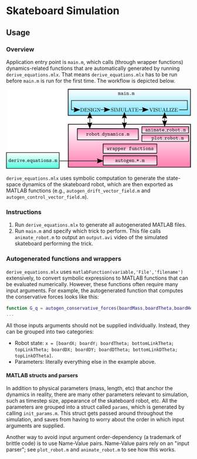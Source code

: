 # Skateboard Simulation

## Usage
### Overview
Application entry point is `main.m`, which calls (through wrapper functions) dynamics-related functions that are automatically generated by running `derive_equations.mlx`. That means `derive_equations.mlx` has to be run before `main.m` is run for the first time. The workflow is depicted below.

![architecture](../media/template_architecture.svg)

`derive_equations.mlx` uses symbolic computation to generate the state-space dynamics of the skateboard robot, which are then exported as MATLAB functions (e.g., `autogen_drift_vector_field.m` and `autogen_control_vector_field.m`).

### Instructions
1. Run `derive_equations.mlx` to generate all autogenerated MATLAB files.
2. Run `main.m` and specify which trick to perform. This file calls `animate_robot.m` to output an `output.avi` video of the simulated skateboard performing the trick.

### Autogenerated functions and wrappers
`derive_equations.mlx` uses `matlabFunction(variable,'File','filename')` extensively, to convert symbolic expressions to MATLAB functions that can be evaluated numerically.
However, these functions often require many input arguments.
For example, the autogenerated function that computes the conservative forces looks like this:

```Matlab
function G_q = autogen_conservative_forces(boardMass,boardTheta,boardHeight,bottomLinkRCoM,bottomLinkMass,bottomLinkTheta,bottomLinkHeight,g,topLinkRCoM,topLinkMass,topLinkTheta)
...
```
All those inputs arguments should not be supplied individually. Instead, they can be grouped into two categories:
- Robot state: `x = [boardX; boardY; boardTheta; bottomLinkTheta; topLinkTheta; boardDX; boardDY; boardDTheta; bottomLinkDTheta; topLinkDTheta]`.
- Parameters: literally everything else in the example above.

#### MATLAB structs and parsers
In addition to physical parameters (mass, length, etc) that anchor the dynamics in reality, there are many other parameters relevant to simulation, such as timestep size, appearance of the skateboard robot, etc. All the parameters are grouped into a struct called `params`, which is generated by calling `init_params.m`. This struct gets passed around throughout the simulation, and saves from having to worry about the order in which input arguments are supplied.

Another way to avoid input argument order-dependency (a trademark of brittle code) is to use Name-Value pairs. Name-Value pairs rely on an "input parser"; see `plot_robot.m` and `animate_robot.m` to see how this works.
